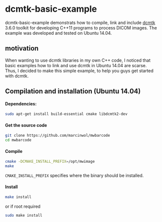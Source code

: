 # dcmtk-basic-example

dcmtk-basic-example demonstrats how to compile, link and include [dcmtk](http://dicom.offis.de/dcmtk.php.en) 3.6.0 toolkit for developing C++11 programs to process DICOM images. The example was developed and tested on Ubuntu 14.04.  

## motivation

When wanting to use dcmtk libraries in my own C++ code, I noticed that basic examples how to link and use dcmtk in Ubuntu 14.04 are scarse. Thus, I decided to make this simple example, to help you guys get started with dcmtk. 


## Compilation and installation (Ubuntu 14.04)

#### Dependencies:
```bash
sudo apt-get install build-essential cmake libdcmtk2-dev
```


#### Get the source code
```bash
git clone https://github.com/marcinwol/mwbarcode
cd mwbarcode
```

#### Compile
```bash
cmake -DCMAKE_INSTALL_PREFIX=/opt/mwimage
make
````
`CMAKE_INSTALL_PREFIX` specifies where the binary should be installed.


#### Install
```bash
make install 
````
 or if root required 
```bash
sudo make install 
````
